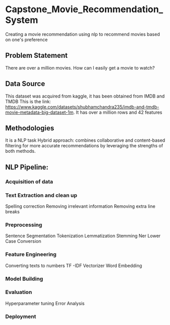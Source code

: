 # Capstone_Movie_Recommendation_System
Creating a movie recommendation using nlp to recommend movies based on one's preference

## Problem Statement
There are over a million movies. How can I easily get a movie to watch?

## Data Source
This dataset was acquired from kaggle, it has been obtained from IMDB and TMDB This is the link: https://www.kaggle.com/datasets/shubhamchandra235/imdb-and-tmdb-movie-metadata-big-dataset-1m. 
It has over a million rows and 42 features

## Methodologies
It is a NLP task
Hybrid approach: combines collaborative and content-based filtering for more accurate recommendations by leveraging the strengths of both methods.

## NLP Pipeline:
### Acquisition of data

### Text Extraction and clean up
 Spelling correction
 Removing irrelevant information
 Removing extra line breaks

### Preprocessing
Sentence Segmentation
Tokenization
Lemmatization
Stemming 
Ner
Lower Case Conversion

### Feature Engineering
Converting texts to numbers
TF -IDF Vectorizer 
Word Embedding

### Model Building

### Evaluation
Hyperparameter tuning
Error Analysis

### Deployment
